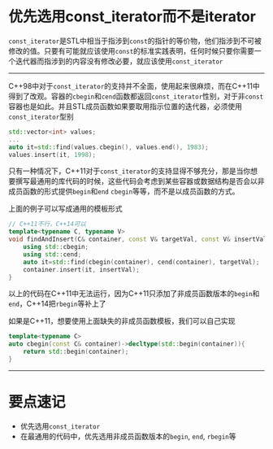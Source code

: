 # 优先选用const_iterator而不是iterator

`const_iterator`是STL中相当于指涉到`const`的指针的等价物，他们指涉到不可被修改的值。只要有可能就应该使用`const`的标准实践表明，任何时候只要你需要一个迭代器而指涉到的内容没有修改必要，就应该使用`const_iterator`

---

C++98中对于`const_iterator`的支持并不全面，使用起来很麻烦，而在C++11中得到了改观。容器的`cbegin`和`cend`函数都返回`const_iterator`性别，对于非`const`容器也是如此。并且STL成员函数如果要取用指示位置的迭代器，必须使用`const_iterator`型别

```cpp
std::vector<int> values;
...
auto it=std::find(values.cbegin(), values.end(), 1983);
values.insert(it, 1998);
```

只有一种情况下，C++11对于`const_iterator`的支持显得不够充分，那是当你想要撰写最通用的库代码的时候，这些代码会考虑到某些容器或数据结构是否会以非成员函数的形式提供`begin`和`end` `cbegin`等等，而不是以成员函数的方式。

上面的例子可以写成通用的模板形式

```cpp
// C++11不行，C++14可以
template<typename C, typename V>
void findAndInsert(C& container, const V& targetVal, const V& insertVal){
    using std::cbegin;
    using std::cend;
    auto it=std::find(cbegin(container), cend(container), targetVal);
    container.insert(it, insertVal);
}
```

以上的代码在C++11中无法运行，因为C++11只添加了非成员函数版本的`begin`和`end`，C++14把`rbegin`等补上了

如果是C++11，想要使用上面缺失的非成员函数模板，我们可以自己实现

```cpp
template<typename C>
auto cbegin(const C& container)->decltype(std::begin(container)){
    return std::begin(container);
}
```

---

# 要点速记

- 优先选用`const_iterator`
- 在最通用的代码中，优先选用非成员函数版本的`begin`, `end`, `rbegin`等
